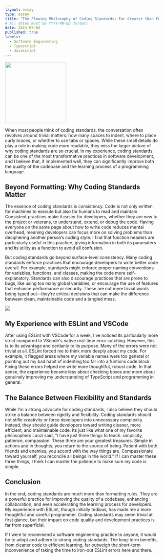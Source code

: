 ```yaml
---
layout: essay
type: essay
title: "The Flowing Philosophy of Coding Standards: Far Greater than Formatting"
# All dates must be YYYY-MM-DD format!
date: 2024-09-04
published: true
labels:
  - Software Engineering
  - Typescript
  - Javascript
---
```


<img width="200px" class="rounded float-start pe-4" src="https://webguruz.in/wp-content/uploads/2017/09/The-Significance-of-Coding-Standards-1.webp">

When most people think of coding standards, the conversation often revolves around trivial matters: how many spaces to indent, where to place curly braces, or whether to use tabs or spaces. While these small details do play a role in making code more readable, they miss the larger picture of why coding standards are so crucial. In my experience, coding standards can be one of the most transformative practices in software development, and I believe that, if implemented well, they can significantly improve both the quality of the codebase and the learning process of a programming language.


## Beyond Formatting: Why Coding Standards Matter

The essence of coding standards is consistency. Code is not only written for machines to execute but also for humans to read and maintain. Consistent practices make it easier for developers, whether they are new to the project or veterans, to understand, extend, or debug the code. Having everyone on the same page about how to write code reduces mental overhead, meaning developers can focus more on solving problems than deciphering another person’s coding style. I find that function headers are particularly useful in this practice, giving information in both its paramaters and its utility as a function to avoid all confusion.

But coding standards go beyond surface-level consistency. Many coding standards enforce practices that encourage developers to write better code overall. For example, standards might enforce proper naming conventions for variables, functions, and classes, making the code more self-explanatory. Standards can also discourage practices that are prone to bugs, like using too many global variables, or encourage the use of features that enhance performance or security. These are not mere trivial words being typed out—they’re critical decisions that can make the difference between clean, maintainable code and a tangled mess.

<img class= "whatever" src = "https://i.postimg.cc/j23nVscK/2024-09-04-22-19-35-Window.png">


## My Experience with ESLint and VSCode

After using ESLint with VSCode for a week, I've noticed its particularly more strict compared to VScode's native real-time error catching. However, this is to its advantage and certianly to its purpose. Many of the errors were not trivial at all. ESLint forced me to think more deeply about my code. For example, it flagged areas where my variable names were too general or pointing out my bad habit of indenting too far into a funtions code block. Fixing these errors helped me write more thoughtful, robust code. In that sense, the experience became less about checking boxes and more about genuinely improving my understanding of TypeScript and programming in general.

## The Balance Between Flexibility and Standards

While I’m a strong advocate for coding standards, I also believe they should strike a balance between rigidity and flexibility. Coding standards should not stifle creativity or force developers into unnecessary complexity. Instead, they should guide developers toward writing cleaner, more efficient, and maintainable code. Its just like what one of my favorite philosophers Laozi said, "I have just three things to teach: simplicity, patience, compassion. These three are your greatest treasures. Simple in actions and in thoughts, you return to the source of being. Patient with both friends and enemies, you accord with the way things are. Compassionate toward yourself, you reconcile all beings in the world.” If I can master these three things, I think I can muster the patience to make sure my code is simple.

## Conclusion

In the end, coding standards are much more than formatting rules. They are a powerful practice for improving the quality of a codebase, enhancing collaboration, and even accelerating the learning process for developers. My experience with ESLint, though initially tedious, has made me a more thoughtful and careful programmer. Coding standards may seem trivial at first glance, but their impact on code quality and development practices is far from superficial.

If I were to recommend a software engineering practice to anyone, it would be to adopt and adhere to strong coding standards. The long-term benefits, from cleaner code to efficient learning, far outweigh the short-term inconvenience of taking the time to iron-out ESLint errors here and there.


